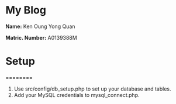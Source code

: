 
# My Blog

**Name:** Ken Oung Yong Quan

**Matric. Number:** A0139388M

# Setup
========
1. Use src/config/db_setup.php to set up your database and tables.
2. Add your MySQL credentials to mysql_connect.php.  

